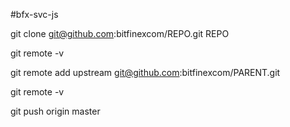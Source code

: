#bfx-svc-js

git clone git@github.com:bitfinexcom/REPO.git REPO

git remote -v

git remote add upstream git@github.com:bitfinexcom/PARENT.git

git remote -v

git push origin master
